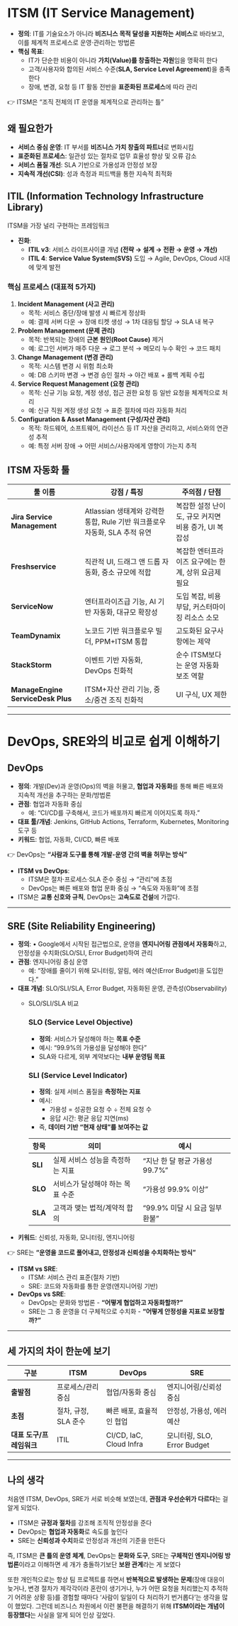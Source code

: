 # **ITSM (IT Service Management)**

- **정의**: IT를 기술요소가 아니라 **비즈니스 목적 달성을 지원하는 서비스**로 바라보고, 이를 체계적 프로세스로 운영·관리하는 방법론
- **핵심 목표**:
    - IT가 단순한 비용이 아니라 **가치(Value)를 창출하는 자원**임을 명확히 한다
    - 고객/사용자와 합의된 서비스 수준(**SLA, Service Level Agreement**)을 충족한다
    - 장애, 변경, 요청 등 IT 활동 전반을 **표준화된 프로세스**에 따라 관리

👉 ITSM은 “조직 전체의 IT 운영을 체계적으로 관리하는 틀”

## 왜 필요한가

- **서비스 중심 운영**: IT 부서를 **비즈니스 가치 창출의 파트너**로 변화시킴
- **표준화된 프로세스**: 일관성 있는 절차로 업무 효율성 향상 및 오류 감소
- **서비스 품질 개선**: SLA 기반으로 가용성과 안정성 보장
- **지속적 개선(CSI)**: 성과 측정과 피드백을 통한 지속적 최적화

## ITIL (Information Technology Infrastructure Library)

ITSM을 가장 널리 구현하는 프레임워크

- **진화**:
    - **ITIL v3**: 서비스 라이프사이클 개념 **(전략 → 설계 → 전환 → 운영 → 개선)**
    - **ITIL 4**: **Service Value System(SVS)** 도입 → Agile, DevOps, Cloud 시대에 맞게 발전

### **핵심 프로세스 (대표적 5가지)**

1. **Incident Management (사고 관리)**
    - 목적: 서비스 중단/장애 발생 시 빠르게 정상화
    - 예: 결제 서버 다운 → 장애 티켓 생성 → 1차 대응팀 할당 → SLA 내 복구
2. **Problem Management (문제 관리)**
    - 목적: 반복되는 장애의 **근본 원인(Root Cause)** 제거
    - 예: 로그인 서버가 매주 다운 → 로그 분석 → 메모리 누수 확인 → 코드 패치
3. **Change Management (변경 관리)**
    - 목적: 시스템 변경 시 위험 최소화
    - 예: DB 스키마 변경 → 변경 승인 절차 → 야간 배포 + 롤백 계획 수립
4. **Service Request Management (요청 관리)**
    - 목적: 신규 기능 요청, 계정 생성, 접근 권한 요청 등 일반 요청을 체계적으로 처리
    - 예: 신규 직원 계정 생성 요청 → 표준 절차에 따라 자동화 처리
5. **Configuration & Asset Management (구성/자산 관리)**
    - 목적: 하드웨어, 소프트웨어, 라이선스 등 IT 자산을 관리하고, 서비스와의 연관성 추적
    - 예: 특정 서버 장애 → 어떤 서비스/사용자에게 영향이 가는지 추적

## ITSM 자동화 툴

| **툴 이름** | **강점 / 특징** | **주의점 / 단점** |
| --- | --- | --- |
| **Jira Service Management** | Atlassian 생태계와 강력한 통합, Rule 기반 워크플로우 자동화, SLA 추적 유연 | 복잡한 설정 난이도, 규모 커지면 비용 증가, UI 복잡성 |
| **Freshservice** | 직관적 UI, 드래그 앤 드롭 자동화, 중소 규모에 적합 | 복잡한 엔터프라이즈 요구에는 한계, 상위 요금제 필요 |
| **ServiceNow** | 엔터프라이즈급 기능, AI 기반 자동화, 대규모 확장성 | 도입 복잡, 비용 부담, 커스터마이징 리소스 소모 |
| **TeamDynamix** | 노코드 기반 워크플로우 빌더, PPM+ITSM 통합 | 고도화된 요구사항에는 제약 |
| **StackStorm** | 이벤트 기반 자동화, DevOps 친화적 | 순수 ITSM보다는 운영 자동화 보조 역할 |
| **ManageEngine ServiceDesk Plus** | ITSM+자산 관리 기능, 중소/중견 조직 친화적 | UI 구식, UX 제한 |

---

# **DevOps, SRE와의 비교로 쉽게 이해하기**

## **DevOps**

- **정의**: 개발(Dev)과 운영(Ops)의 벽을 허물고, **협업과 자동화**를 통해 빠른 배포와 지속적 개선을 추구하는 문화/방법론
- **관점**: 협업과 자동화 중심
    - 예: “CI/CD를 구축해서, 코드가 배포까지 빠르게 이어지도록 하자.”
- **대표 툴/개념**: Jenkins, GitHub Actions, Terraform, Kubernetes, Monitoring 도구 등
- **키워드**: 협업, 자동화, CI/CD, 빠른 배포

👉 DevOps는 **“사람과 도구를 통해 개발-운영 간의 벽을 허무는 방식”**

- **ITSM vs DevOps**:
    - ITSM은 절차·프로세스·SLA 준수 중심 → “관리”에 초점
    - DevOps는 빠른 배포와 협업 문화 중심 → “속도와 자동화”에 초점
- ITSM은 **교통 신호와 규칙**, DevOps는 **고속도로 건설**에 가깝다.

---

## **SRE (Site Reliability Engineering)**

- **정의**: 
• Google에서 시작된 접근법으로, 운영을 **엔지니어링 관점에서 자동화**하고, 안정성을 수치화(SLO/SLI, Error Budget)하여 관리
- **관점**: 엔지니어링 중심 운영
    - 예: “장애를 줄이기 위해 모니터링, 알림, 에러 예산(Error Budget)을 도입한다.”
- **대표 개념**: SLO/SLI/SLA, Error Budget, 자동화된 운영, 관측성(Observability)
    - SLO/SLI/SLA 비교
        
        ### **SLO (Service Level Objective)**
        
        - **정의**: 서비스가 달성해야 하는 **목표 수준**
        - 예시: “99.9%의 가용성을 달성해야 한다”
        - SLA와 다르게, 외부 계약보다는 **내부 운영팀 목표**
        
        ### **SLI (Service Level Indicator)**
        
        - **정의**: 실제 서비스 품질을 **측정하는 지표**
        - 예시:
            - 가용성 = 성공한 요청 수 ÷ 전체 요청 수
            - 응답 시간: 평균 응답 지연(ms)
        - 즉, **데이터 기반 “현재 상태”를 보여주는 값**
        
        | **항목** | **의미** | **예시** |
        | --- | --- | --- |
        | **SLI** | 실제 서비스 성능을 측정하는 지표 | “지난 한 달 평균 가용성 99.7%” |
        | **SLO** | 서비스가 달성해야 하는 목표 수준 | “가용성 99.9% 이상” |
        | **SLA** | 고객과 맺는 법적/계약적 합의 | “99.9% 미달 시 요금 일부 환불” |
- **키워드**: 신뢰성, 자동화, 모니터링, 엔지니어링

👉 SRE는 **“운영을 코드로 풀어내고, 안정성과 신뢰성을 수치화하는 방식”**

- **ITSM vs SRE**:
    - ITSM: 서비스 관리 표준(절차 기반)
    - SRE: 코드와 자동화를 통한 운영(엔지니어링 기반)
- **DevOps vs SRE**:
    - DevOps는 문화와 방법론 - **“어떻게 협업하고 자동화할까?”**
    - SRE는 그 중 운영을 더 구체적으로 수치화 - **“어떻게 안정성을 지표로 보장할까?”**

---

## **세 가지의 차이 한눈에 보기**

| **구분** | **ITSM** | **DevOps** | **SRE** |
| --- | --- | --- | --- |
| **출발점** | 프로세스/관리 중심 | 협업/자동화 중심 | 엔지니어링/신뢰성 중심 |
| **초점** | 절차, 규정, SLA 준수 | 빠른 배포, 효율적인 협업 | 안정성, 가용성, 에러 예산 |
| **대표 도구/프레임워크** | ITIL | CI/CD, IaC, Cloud Infra | 모니터링, SLO, Error Budget |

---

## **나의 생각**

처음엔 ITSM, DevOps, SRE가 서로 비슷해 보였는데, **관점과 우선순위가 다르다**는 걸 알게 되었다.

- ITSM은 **규정과 절차**를 강조해 조직적 안정성을 준다
- DevOps는 **협업과 자동화**로 속도를 높인다
- SRE는 **신뢰성과 수치**화로 안정성과 개선의 기준을 만든다

즉, ITSM은 **큰 틀의 운영 체계**, DevOps는 **문화와 도구**, SRE는 **구체적인 엔지니어링 방법론**이라고 이해하면 세 개가 충돌하기보단 **보완 관계**라는 게 보였다

또한 개인적으로는 항상 팀 프로젝트를 하면서 **반복적으로 발생하는 문제**(장애 대응이 늦거나, 변경 절차가 제각각이라 혼란이 생기거나, 누가 어떤 요청을 처리했는지 추적하기 어려운 상황 등)를 경험할 때마다 ‘사람이 일일이 다 처리하기 번거롭다’는 생각을 많이 했었다. 그런데 비즈니스 차원에서 이런 불편을 해결하기 위해 **ITSM이라는 개념이 등장했다**는 사실을 알게 되어 인상 깊었다.
